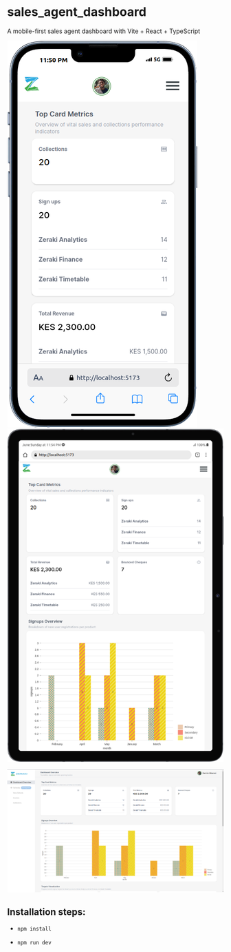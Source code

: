 # sales_agent_dashboard
A mobile-first sales agent dashboard with Vite + React + TypeScript

![screenshot](./screenshot.png)
![screenshot](./screenshot2.png)

![screenshot](./screenshot3.png)

## Installation steps:

- ```bash
  npm install
  ```

- ```bash
  npm run dev
  ```
